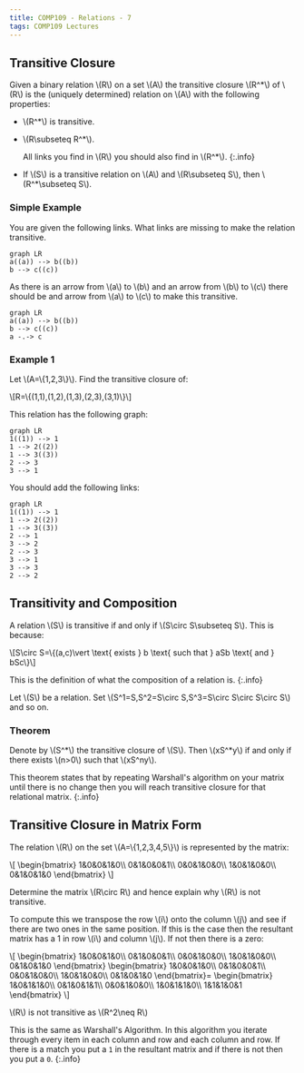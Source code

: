 ```yaml
---
title: COMP109 - Relations - 7
tags: COMP109 Lectures
---
```

## Transitive Closure
Given a binary relation &#92;(R&#92;) on a set &#92;(A&#92;) the transitive closure &#92;(R^*&#92;) of &#92;(R&#92;) is the (uniquely determined) relation on &#92;(A&#92;) with the following properties:

* &#92;(R^*&#92;) is transitive.
* &#92;(R\subseteq R^*&#92;).

	All links you find in &#92;(R&#92;) you should also find in &#92;(R^*&#92;).
	{:.info}
* If &#92;(S&#92;) is a transitive relation on &#92;(A&#92;) and &#92;(R\subseteq S&#92;), then &#92;(R^*\subseteq S&#92;).

### Simple Example
You are given the following links. What links are missing to make the relation transitive.

```mermaid
graph LR
a((a)) --> b((b))
b --> c((c))
```

As there is an arrow from &#92;(a&#92;) to &#92;(b&#92;) and an arrow from &#92;(b&#92;) to &#92;(c&#92;) there should be and arrow from &#92;(a&#92;) to &#92;(c&#92;) to make this transitive.

```mermaid
graph LR
a((a)) --> b((b))
b --> c((c))
a -.-> c
```

### Example 1
Let &#92;(A=&#92;{1,2,3&#92;}&#92;). Find the transitive closure of:

&#92;[R=&#92;{(1,1),(1,2),(1,3),(2,3),(3,1)&#92;}&#92;]

This relation has the following graph:

```mermaid
graph LR
1((1)) --> 1
1 --> 2((2))
1 --> 3((3))
2 --> 3
3 --> 1
```

You should add the following links:

```mermaid
graph LR
1((1)) --> 1
1 --> 2((2))
1 --> 3((3))
2 --> 1
3 --> 2
2 --> 3
3 --> 1
3 --> 3
2 --> 2
```

## Transitivity and Composition
A relation &#92;(S&#92;) is transitive if and only if &#92;(S\circ S\subseteq S&#92;). This is because:

&#92;[S\circ S=&#92;{(a,c)\vert \text{ exists } b \text{ such that } aSb \text{ and } bSc&#92;}&#92;]

This is the definition of what the composition of a relation is.
{:.info}

Let &#92;(S&#92;) be a relation. Set &#92;(S^1=S,S^2=S\circ S,S^3=S\circ S\circ S\circ S&#92;) and so on.

### Theorem
Denote by &#92;(S^*&#92;) the transitive closure of &#92;(S&#92;). Then &#92;(xS^*y&#92;) if and only if there exists &#92;(n>0&#92;) such that &#92;(xS^ny&#92;).

This theorem states that by repeating Warshall's algorithm on your matrix until there is no change then you will reach transitive closure for that relational matrix.
{:.info}

## Transitive Closure in Matrix Form
The relation &#92;(R&#92;) on the set &#92;(A=&#92;{1,2,3,4,5&#92;}&#92;) is represented by the matrix:

&#92;[
\begin{bmatrix}
1&0&0&1&0&#92;&#92;
0&1&0&0&1&#92;&#92;
0&0&1&0&0&#92;&#92;
1&0&1&0&0&#92;&#92;
0&1&0&1&0
\end{bmatrix}
&#92;]

Determine the matrix &#92;(R\circ R&#92;) and hence explain why &#92;(R&#92;) is not transitive.

To compute this we transpose the row &#92;(i&#92;) onto the column &#92;(j&#92;) and see if there are two ones in the same position. If this is the case then the resultant matrix has a 1 in row &#92;(i&#92;) and column &#92;(j&#92;). If not then there is a zero:

&#92;[
\begin{bmatrix}
1&0&0&1&0&#92;&#92;
0&1&0&0&1&#92;&#92;
0&0&1&0&0&#92;&#92;
1&0&1&0&0&#92;&#92;
0&1&0&1&0
\end{bmatrix}
\begin{bmatrix}
1&0&0&1&0&#92;&#92;
0&1&0&0&1&#92;&#92;
0&0&1&0&0&#92;&#92;
1&0&1&0&0&#92;&#92;
0&1&0&1&0
\end{bmatrix}=
\begin{bmatrix}
1&0&1&1&0&#92;&#92;
0&1&0&1&1&#92;&#92;
0&0&1&0&0&#92;&#92;
1&0&1&1&0&#92;&#92;
1&1&1&0&1
\end{bmatrix}
&#92;]

&#92;(R&#92;) is not transitive as &#92;(R^2\neq R&#92;)

This is the same as Warshall's Algorithm. In this algorithm you iterate through every item in each column and row and each column and row. If there is a match you put a `1` in the resultant matrix and if there is not then you put a `0`.
{:.info}
